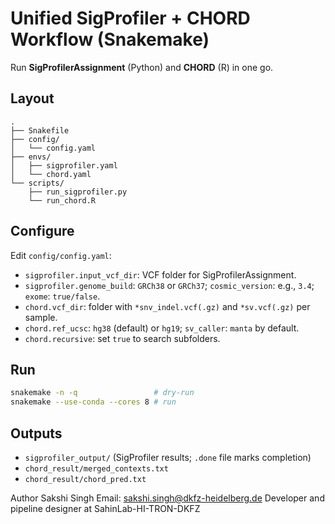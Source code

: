 # Unified SigProfiler + CHORD Workflow (Snakemake)

Run **SigProfilerAssignment** (Python) and **CHORD** (R) in one go.

## Layout
```
.
├── Snakefile
├── config/
│   └── config.yaml
├── envs/
│   ├── sigprofiler.yaml
│   └── chord.yaml
└── scripts/
    ├── run_sigprofiler.py
    └── run_chord.R
```

## Configure
Edit `config/config.yaml`:
- `sigprofiler.input_vcf_dir`: VCF folder for SigProfilerAssignment.
- `sigprofiler.genome_build`: `GRCh38` or `GRCh37`; `cosmic_version`: e.g., `3.4`; `exome`: `true/false`.
- `chord.vcf_dir`: folder with `*snv_indel.vcf(.gz)` and `*sv.vcf(.gz)` per sample.
- `chord.ref_ucsc`: `hg38` (default) or `hg19`; `sv_caller`: `manta` by default.
- `chord.recursive`: set `true` to search subfolders.

## Run
```bash
snakemake -n -q                 # dry-run
snakemake --use-conda --cores 8 # run
```

## Outputs
- `sigprofiler_output/` (SigProfiler results; `.done` file marks completion)
- `chord_result/merged_contexts.txt`
- `chord_result/chord_pred.txt`

Author
Sakshi Singh
Email: sakshi.singh@dkfz-heidelberg.de
Developer and pipeline designer at SahinLab-HI-TRON-DKFZ
